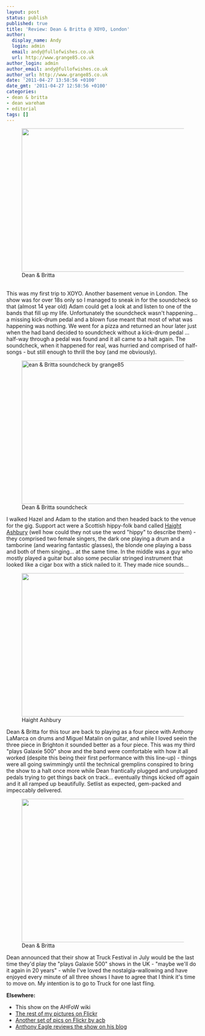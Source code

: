 ```yaml
---
layout: post
status: publish
published: true
title: 'Review: Dean & Britta @ XOYO, London'
author:
  display_name: Andy
  login: admin
  email: andy@fullofwishes.co.uk
  url: http://www.grange85.co.uk
author_login: admin
author_email: andy@fullofwishes.co.uk
author_url: http://www.grange85.co.uk
date: '2011-04-27 13:58:56 +0100'
date_gmt: '2011-04-27 12:58:56 +0100'
categories:
- dean & britta
- dean wareham
- editorial
tags: []
---
```

<p><figure class="caption aligncenter"><a href="http://www.flickr.com/photos/grange85/5651756098/"><img alt="" src="http://farm6.static.flickr.com/5027/5651756098_73cc841acf.jpg" title="Dean & Britta by grange85, on Flickr" width="500" height="375" /></a><figcaption class="caption-text">Dean & Britta</figcaption></figure><br />
This was my first trip to XOYO. Another basement venue in London. The show was for over 18s only so I managed to sneak in for the soundcheck so that (almost 14 year old) Adam could get a look at and listen to one of the bands that fill up my life. Unfortunately the soundcheck wasn't happening... a missing kick-drum pedal and a blown fuse meant that most of what was happening was nothing. We went for a pizza and returned an hour later just when the had band decided to soundcheck without a kick-drum pedal ... half-way through a pedal was found and it all came to a halt again. The soundcheck, when it happened for real, was hurried and comprised of half-songs - but still enough to thrill the boy (and me obviously).<br />
<figure class="caption aligncenter"><a href="http://www.flickr.com/photos/grange85/5651188613/"><img alt="ean & Britta soundcheck by grange85" src="http://farm6.static.flickr.com/5026/5651188613_a1dced29ca.jpg" title="Dean & Britta soundcheck by grange85" width="500" height="375" /></a><figcaption class="caption-text">Dean & Britta soundcheck</figcaption></figure></p>
<p>I walked Hazel and Adam to the station and then headed back to the venue for the gig. Support act were a Scottish hippy-folk band called <a href="https://www.facebook.com/HaightAshbury">Haight Ashbury</a> (well how could they not use the word "hippy" to describe them) - they comprised two female singers, the dark one playing a drum and a tamborine (and wearing fantastic glasses), the blonde one playing a bass and both of them singing... at the same time. In the middle was a guy who mostly played a guitar but also some peculiar stringed instrument that looked like a cigar box with a stick nailed to it. They made nice sounds...<br />
<figure class="caption aligncenter"><a href="http://www.flickr.com/photos/grange85/5651189121/"><img alt="" src="http://farm6.static.flickr.com/5269/5651189121_fdd0037495.jpg" title="Haight Ashbury by grange85" width="500" height="375" /></a><figcaption class="caption-text">Haight Ashbury</figcaption></figure></p>
<p>Dean & Britta for this tour are back to playing as a four piece with Anthony LaMarca on drums and Miguel Matalin on guitar, and while I loved seein the three piece in Brighton it sounded better as a four piece. This was my third "plays Galaxie 500" show and the band were comfortable with how it all worked (despite this being their first performance with this line-up) - things were all going swimmingly until the technical gremplins conspired to bring the show to a halt once more while Dean frantically plugged and unplugged pedals trying to get things back on track... eventually things kicked off again and it all ramped up beautifully. Setlist as expected, gem-packed and impeccably delivered.<br />
<figure class="caption aligncenter"><a href="http://www.flickr.com/photos/grange85/5651189927/"><img alt="" src="http://farm6.static.flickr.com/5185/5651189927_7f642c81db.jpg" title="Dean & Britta by grange85" width="500" height="375" /></a><figcaption class="caption-text">Dean & Britta</figcaption></figure></p>
<p>Dean announced that their show at <span class="removed_link" title="http://www.thisistruck.com/programme/">Truck Festival in July</span> would be the last time they'd play the "plays Galaxie 500" shows in the UK - "maybe we'll do it again in 20 years" - while I've loved the nostalgia-wallowing and have enjoyed every minute of all three shows I have to agree that I think it's time to move on. My intention is to go to Truck for one last fling.</p>
<p><strong>Elsewhere:</strong>
<ul>
<li><span class="removed_link" title="http://db.fullofwishes.co.uk/wiki/Shows/Dean_%26_Britta/2011-04-24">This show on the AHFoW wiki</span></li>
<li><a href="http://www.flickr.com/photos/grange85/sets/72157626570242302/with/5651189673/">The rest of my pictures on Flickr</a></li>
<li><a href="http://www.flickr.com/photos/acb/tags/lastfm:event=1826811/">Another set of pics on Flickr by acb</a></li>
<li><a href="http://antonyeagle.org/2011/04/26/dean-wareham-plays-galaxie-500/">Anthony Eagle reviews the show on his blog</a></li>
</ul>

